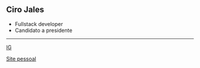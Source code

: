 ## Ciro Jales

- Fullstack developer
- Candidato a presidente

---

[IG](https://www.instagram.com/cirogomes/?hl=pt)

[Site pessoal](https://www.cirogomes.com.br/)